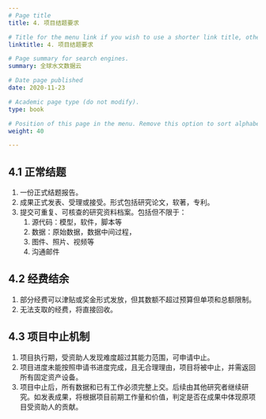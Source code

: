 ```yaml
---
# Page title
title: 4. 项目结题要求

# Title for the menu link if you wish to use a shorter link title, otherwise remove this option.
linktitle: 4. 项目结题要求

# Page summary for search engines.
summary: 全球水文数据云

# Date page published
date: 2020-11-23

# Academic page type (do not modify).
type: book

# Position of this page in the menu. Remove this option to sort alphabetically.
weight: 40

---
```


## 4.1 正常结题

1. 一份正式结题报告。
2. 成果正式发表、受理或接受。形式包括研究论文，软著，专利。
3. 提交可重复、可核查的研究资料档案。包括但不限于：
    1. 源代码：模型，软件，脚本等
    2. 数据：原始数据，数据中间过程，
    3. 图件、照片、视频等
    4. 沟通邮件



## 4.2 经费结余

1. 部分经费可以津贴或奖金形式发放，但其数额不超过预算但单项和总额限制。
2. 无法支取的经费，将直接回收。



## 4.3 项目中止机制

1. 项目执行期，受资助人发现难度超过其能力范围，可申请中止。
1. 项目进度未能按照申请书进度完成，且无合理理由，项目将被中止，并需返回所有固定资产设备。
1. 项目中止后，所有数据和已有工作必须完整上交。后续由其他研究者继续研究。如发表成果，将根据项目前期工作量和价值，判定是否在成果中体现原项目受资助人的贡献。

